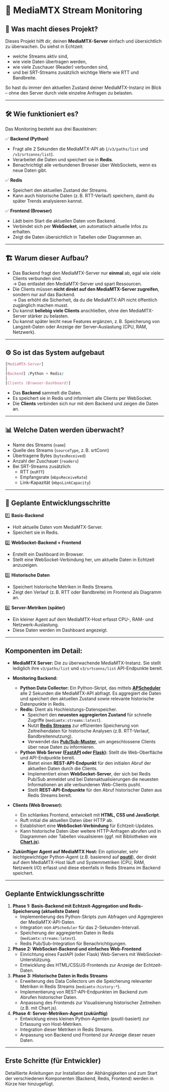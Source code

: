 # 📡 MediaMTX Stream Monitoring

## 🔎 Was macht dieses Projekt?

Dieses Projekt hilft dir, deinen **MediaMTX-Server** einfach und übersichtlich zu überwachen. Du siehst in Echtzeit:
- welche Streams aktiv sind,
- wie viele Daten übertragen werden,
- wie viele Zuschauer (Reader) verbunden sind,
- und bei SRT-Streams zusätzlich wichtige Werte wie RTT und Bandbreite.

So hast du immer den aktuellen Zustand deiner MediaMTX-Instanz im Blick – ohne den Server durch viele einzelne Anfragen zu belasten.

---

## 🛠️ Wie funktioniert es?

Das Monitoring besteht aus drei Bausteinen:

✅ **Backend (Python)**  
- Fragt alle 2 Sekunden die MediaMTX-API ab (`/v3/paths/list` und `/v3/srtconns/list`).
- Verarbeitet die Daten und speichert sie in **Redis**.
- Benachrichtigt alle verbundenen Browser über WebSockets, wenn es neue Daten gibt.

✅ **Redis**  
- Speichert den aktuellen Zustand der Streams.
- Kann auch historische Daten (z. B. RTT-Verlauf) speichern, damit du später Trends analysieren kannst.

✅ **Frontend (Browser)**  
- Lädt beim Start die aktuellen Daten vom Backend.
- Verbindet sich per **WebSocket**, um automatisch aktuelle Infos zu erhalten.
- Zeigt die Daten übersichtlich in Tabellen oder Diagrammen an.

---

## 🏗️ Warum dieser Aufbau?

- Das Backend fragt den MediaMTX-Server nur **einmal** ab, egal wie viele Clients verbunden sind.  
  → Das entlastet den MediaMTX-Server und spart Ressourcen.
- Die Clients müssen **nicht direkt auf den MediaMTX-Server zugreifen**, sondern nur auf das Backend.  
  → Das erhöht die Sicherheit, da du die MediaMTX-API nicht öffentlich zugänglich machen musst.
- Du kannst **beliebig viele Clients** anschließen, ohne den MediaMTX-Server stärker zu belasten.
- Du kannst später leicht neue Features ergänzen, z. B. Speicherung von Langzeit-Daten oder Anzeige der Server-Auslastung (CPU, RAM, Netzwerk).

---

## ⚙️ So ist das System aufgebaut

```scss
[MediaMTX-Server]
│
[Backend] (Python + Redis)
│
[Clients (Browser-Dashboard)]
```


- Das **Backend** sammelt die Daten.
- Es speichert sie in Redis und informiert alle Clients per WebSocket.
- Die **Clients** verbinden sich nur mit dem Backend und zeigen die Daten an.

---

## 📊 Welche Daten werden überwacht?

- Name des Streams (`name`)
- Quelle des Streams (`sourceType`, z. B. srtConn)
- Übertragene Bytes (`bytesReceived`)
- Anzahl der Zuschauer (`readers`)
- Bei SRT-Streams zusätzlich:
  - RTT (`msRTT`)
  - Empfangsrate (`mbpsReceiveRate`)
  - Link-Kapazität (`mbpsLinkCapacity`)

---

## 🚀 Geplante Entwicklungsschritte

1️⃣ **Basis-Backend**  
   - Holt aktuelle Daten vom MediaMTX-Server.
   - Speichert sie in Redis.

2️⃣ **WebSocket-Backend + Frontend**  
   - Erstellt ein Dashboard im Browser.
   - Stellt eine WebSocket-Verbindung her, um aktuelle Daten in Echtzeit anzuzeigen.

3️⃣ **Historische Daten**  
   - Speichert historische Metriken in Redis Streams.
   - Zeigt den Verlauf (z. B. RTT oder Bandbreite) im Frontend als Diagramm an.

4️⃣ **Server-Metriken (später)**  
   - Ein kleiner Agent auf dem MediaMTX-Host erfasst CPU-, RAM- und Netzwerk-Auslastung.
   - Diese Daten werden im Dashboard angezeigt.

---

## Komponenten im Detail:

* **MediaMTX Server:** Die zu überwachende MediaMTX-Instanz. Sie stellt lediglich ihre `v3/paths/list` und `v3/srtconns/list` API-Endpunkte bereit.

* **Monitoring Backend:**
    * **Python Data Collector:** Ein Python-Skript, das mittels **[APScheduler](https://apscheduler.readthedocs.io/)** alle 2 Sekunden die MediaMTX-API abfragt. Es aggregiert die Daten und speichert den aktuellen Zustand sowie relevante historische Datenpunkte in Redis.
    * **Redis:** Dient als Hochleistungs-Datenspeicher.
        * Speichert den **neuesten aggregierten Zustand** für schnelle Zugriffe (`mediamtx:streams:latest`).
        * Nutzt **[Redis Streams](https://redis.io/docs/data-types/streams/)** zur effizienten Speicherung von Zeitreihendaten für historische Analysen (z.B. RTT-Verlauf, Bandbreitennutzung).
        * Verwendet das **[Pub/Sub-Muster](https://redis.io/docs/manual/pubsub/)**, um angeschlossene Clients über neue Daten zu informieren.
    * **Python Web Server ([FastAPI](https://fastapi.tiangolo.com/) oder [Flask](https://flask.palletsprojects.com/)):** Stellt die Web-Oberfläche und API-Endpunkte bereit.
        * Bietet einen **REST-API-Endpunkt** für den initialen Abruf der aktuellen Daten durch die Clients.
        * Implementiert einen **WebSocket-Server**, der sich bei Redis Pub/Sub anmeldet und bei Datenaktualisierungen die neuesten Informationen an alle verbundenen Web-Clients pusht.
        * Stellt **REST-API-Endpunkte** für den Abruf historischer Daten aus Redis Streams bereit.

* **Clients (Web Browser):**
    * Ein schlankes Frontend, entwickelt mit **HTML, CSS und JavaScript**.
    * Ruft initial die aktuellen Daten über HTTP ab.
    * Establishiert eine **WebSocket-Verbindung** für Echtzeit-Updates.
    * Kann historische Daten über weitere HTTP-Anfragen abrufen und in Diagrammen oder Tabellen visualisieren (ggf. mit Bibliotheken wie **[Chart.js](https://www.chartjs.org/)**).

* **Zukünftiger Agent auf MediaMTX Host:** Ein optionaler, sehr leichtgewichtiger Python-Agent (z.B. basierend auf **[psutil](https://psutil.readthedocs.io/)**), der direkt auf dem MediaMTX-Host läuft und Systemmetriken (CPU, RAM, Netzwerk I/O) erfasst und diese ebenfalls in Redis Streams im Backend speichert.

---

## Geplante Entwicklungsschritte

1.  **Phase 1: Basis-Backend mit Echtzeit-Aggregation und Redis-Speicherung (aktuellste Daten)**
    * Implementierung des Python-Skripts zum Abfragen und Aggregieren der MediaMTX-API-Daten.
    * Integration von `APScheduler` für das 2-Sekunden-Intervall.
    * Speicherung der aggregierten Daten in Redis (`mediamtx:streams:latest`).
    * Redis Pub/Sub-Integration für Benachrichtigungen.
2.  **Phase 2: WebSocket-Backend und einfaches Web-Frontend**
    * Einrichtung eines FastAPI (oder Flask) Web-Servers mit WebSocket-Unterstützung.
    * Entwicklung des HTML/CSS/JS-Frontends zur Anzeige der Echtzeit-Daten.
3.  **Phase 3: Historische Daten in Redis Streams**
    * Erweiterung des Data Collectors um die Speicherung relevanter Metriken in Redis Streams (`mediamtx:history:*`).
    * Implementierung von REST-API-Endpunkten im Backend zum Abrufen historischer Daten.
    * Anpassung des Frontends zur Visualisierung historischer Zeitreihen (z.B. mit Chart.js).
4.  **Phase 4: Server-Metriken-Agent (zukünftig)**
    * Entwicklung eines kleinen Python-Agenten (psutil-basiert) zur Erfassung von Host-Metriken.
    * Integration dieser Metriken in Redis Streams.
    * Anpassung von Backend und Frontend zur Anzeige dieser neuen Daten.

---

## Erste Schritte (für Entwickler)

Detaillierte Anleitungen zur Installation der Abhängigkeiten und zum Start der verschiedenen Komponenten (Backend, Redis, Frontend) werden in Kürze hier hinzugefügt.
